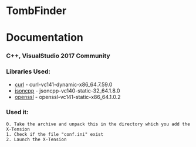 # TombFinder

# Documentation
### C++, VisualStudio 2017 Community

### Libraries Used:
*	[curl]() - curl-vc141-dynamic-x86_64.7.59.0
*	[jsoncpp]() - jsoncpp-vc140-static-32_64.1.8.0
*	[openssl]() - openssl-vc141-static-x86_64.1.0.2

### Used it:
	0. Take the archive and unpack this in the directory which you add the X-Tension
	1. Check if the file "conf.ini" exist
	2. Launch the X-Tension


























